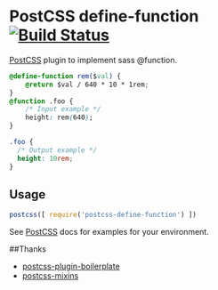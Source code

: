 # PostCSS define-function [![Build Status][ci-img]][ci]

[PostCSS] plugin to implement sass @function.

[PostCSS]: https://github.com/postcss/postcss
[ci-img]:  https://travis-ci.org/titancat/postcss-define-function.svg
[ci]:      https://travis-ci.org/titancat/postcss-define-function

```css
@define-function rem($val) {
    @return $val / 640 * 10 * 1rem;
}
@function .foo {
    /* Input example */
    height: rem(640);
}
```

```css
.foo {
  /* Output example */
  height: 10rem;
}
```

## Usage

```js
postcss([ require('postcss-define-function') ])
```

See [PostCSS] docs for examples for your environment.

##Thanks

- [postcss-plugin-boilerplate](https://github.com/postcss/postcss-plugin-boilerplate)
- [postcss-mixins](https://github.com/postcss/postcss-mixins)
